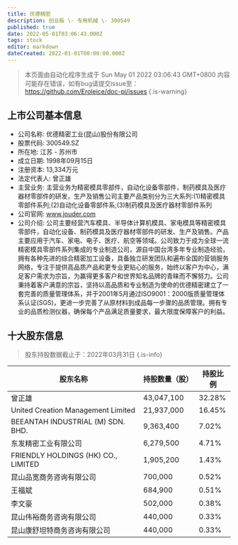 ```yaml
---
title: 优德精密
description: 创业板 \- 专用机械 \- 300549
published: true
date: 2022-05-01T03:06:43.000Z
tags: stock
editor: markdown
dateCreated: 2022-01-01T00:00:00.000Z
---
```


> 本页面由自动化程序生成于 Sun May 01 2022 03:06:43 GMT+0800
> 内容可能存在错误，如有bug请提交issue至：https://github.com/Eroleice/doc-pi/issues
{.is-warning}

## 上市公司基本信息
- 公司名称: 优德精密工业(昆山)股份有限公司
- 股票代码: 300549.SZ
- 所在地: 江苏 - 苏州市
- 成立日期: 1998年09月15日
- 注册资本: 13,334万元
- 法定代表人: 曾正雄
- 主营业务: 主营业务为精密模具零部件，自动化设备零部件，制药模具及医疗器材零部件的研发，生产及销售公司主要产品类别分为三大系列:(1)精密模具零部件系列;(2)自动化设备零部件系;(3)制药模具及医疗器材零部件系列
- 公司官网: www.jouder.com
- 公司介绍: 公司主要经营汽车模具、半导体计算机模具、家电模具等精密模具零部件，自动化设备、制药模具及医疗器材零部件的研发、生产及销售。产品主要应用于汽车、家电、电子、医疗、航空等领域。公司致力于成为全球一流精密模具零部件系列集成的专业制造公司，源自中国台湾多年专业制造经验，拥有各种先进的综合精密加工设备，具备独立研发团队和遍布全国的营销服务网络，专注于提供高品质产品和更专业更贴心的服务，始终以客户为中心，满足客户需求为宗旨，为赢得更多客户和世界知名品牌的青睐而不懈努力。公司秉持着客户满意的宗旨，坚持以高品质和专业制造为使命的优德精密建立了一套完善的质量管理体系，并于2001年5月通过ISO9001：2000版质量管理体系认证(SGS)，更进一步完善了从原材料到成品每一步骤的品质管理。拥有专业的品质检测仪器，确保每个产品满足质量要求，最大限度保障客户的利益。


## 十大股东信息
> 股东持股数据截止于：2022年03月31日
{.is-info}

| 股东名称 | 持股数量（股） | 持股比例 |
| --- | --- | --- |
| 曾正雄 | 43,047,100 | 32.28% |
| United Creation Management Limited | 21,937,000 | 16.45% |
| BEEANTAH INDUSTRIAL (M) SDN. BHD. | 9,363,400 | 7.02% |
| 东发精密工业有限公司 | 6,279,500 | 4.71% |
| FRIENDLY HOLDINGS (HK) CO., LIMITED | 1,905,200 | 1.43% |
| 昆山品宽商务咨询有限公司 | 700,000 | 0.52% |
| 王福斌 | 684,900 | 0.51% |
| 李文豪 | 502,000 | 0.38% |
| 昆山伟裕商务咨询有限公司 | 440,000 | 0.33% |
| 昆山康舒坦特商务咨询有限公司 | 440,000 | 0.33% |




